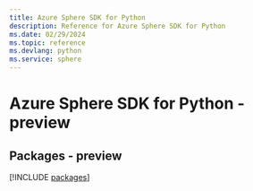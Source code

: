 ```yaml
---
title: Azure Sphere SDK for Python
description: Reference for Azure Sphere SDK for Python
ms.date: 02/29/2024
ms.topic: reference
ms.devlang: python
ms.service: sphere
---
```

# Azure Sphere SDK for Python - preview
## Packages - preview
[!INCLUDE [packages](sphere-index.md)]